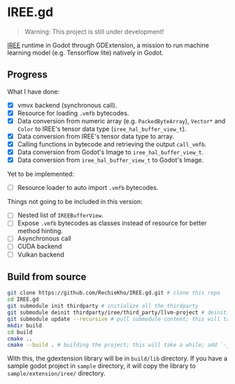 # IREE.gd

> Warning: This project is still under development!

[IREE](https://github.com/openxla/iree) runtime in Godot through GDExtension, a mission to run machine learning model (e.g. Tensorflow lite) natively in Godot.

## Progress
What I have done:
- [x] vmvx backend (synchronous call).
- [x] Resource for loading `.vmfb` bytecodes.
- [x] Data conversion from numeric array (e.g. `PackedByteArray`), `Vector*` and `Color` to IREE's tensor data type (`iree_hal_buffer_view_t`).
- [x] Data conversion from IREE's tensor data type to array.
- [x] Calling functions in bytecode and retrieving the output `call_vmfb`.
- [x] Data conversion from Godot's Image to `iree_hal_buffer_view_t`.
- [x] Data conversion from `iree_hal_buffer_view_t` to Godot's Image.

Yet to be implemented:
- [ ] Resource loader to auto import `.vmfb` bytecodes.

Things not going to be included in this version:
- [ ] Nested list of `IREEBufferView`.
- [ ] Expose `.vmfb` bytecodes as classes instead of resource for better method hinting.
- [ ] Asynchronous call
- [ ] CUDA backend
- [ ] Vulkan backend

## Build from source
```sh
git clone https://github.com/RechieKho/IREE.gd.git # clone this repo
cd IREE.gd
git submodule init thirdparty # initialize all the thirdparty
git submodule deinit thirdparty/iree/third_party/llvm-project # deinitialize llvm; we are not compiling the compiler
git submodule update --recursive # pull submodule content; this will take a while
mkdir build
cd build
cmake ..
cmake --build . # building the project; this will take a while; add `-j` flag to make it faster
```

With this, the gdextension library will be in `build/lib` directory.
If you have a sample godot project in `sample` directory, it will copy the library to `sample/extension/iree/` directory.
